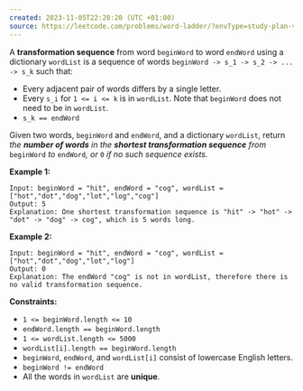```yaml
---
created: 2023-11-05T22:28:20 (UTC +01:00)
source: https://leetcode.com/problems/word-ladder/?envType=study-plan-v2&envId=top-interview-150
---
```

A **transformation sequence** from word `beginWord` to word `endWord` using a dictionary `wordList` is a sequence of words `beginWord -> s_1 -> s_2 -> ... -> s_k` such that:

-   Every adjacent pair of words differs by a single letter.
-   Every `s_i` for `1 <= i <= k` is in `wordList`. Note that `beginWord` does not need to be in `wordList`.
-   `s_k == endWord`

Given two words, `beginWord` and `endWord`, and a dictionary `wordList`, return _the **number of words** in the **shortest transformation sequence** from_ `beginWord` _to_ `endWord`_, or_ `0` _if no such sequence exists._

**Example 1:**

```
Input: beginWord = "hit", endWord = "cog", wordList = ["hot","dot","dog","lot","log","cog"]
Output: 5
Explanation: One shortest transformation sequence is "hit" -> "hot" -> "dot" -> "dog" -> cog", which is 5 words long.

```

**Example 2:**

```
Input: beginWord = "hit", endWord = "cog", wordList = ["hot","dot","dog","lot","log"]
Output: 0
Explanation: The endWord "cog" is not in wordList, therefore there is no valid transformation sequence.

```

**Constraints:**

-   `1 <= beginWord.length <= 10`
-   `endWord.length == beginWord.length`
-   `1 <= wordList.length <= 5000`
-   `wordList[i].length == beginWord.length`
-   `beginWord`, `endWord`, and `wordList[i]` consist of lowercase English letters.
-   `beginWord != endWord`
-   All the words in `wordList` are **unique**.
